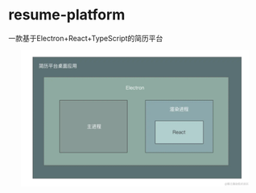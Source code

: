 # resume-platform
一款基于Electron+React+TypeScript的简历平台

<img src="./images/mk-2024-08-17-21-22-15.png"  style="width: 90%; margin: 0 auto; display: block;" />
